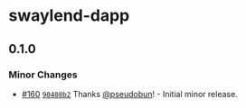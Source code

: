 # swaylend-dapp

## 0.1.0

### Minor Changes

- [#160](https://github.com/Swaylend/swaylend-monorepo/pull/160) [`90408b2`](https://github.com/Swaylend/swaylend-monorepo/commit/90408b28dc58ca4d7c072230a28fb409334f722a) Thanks [@pseudobun](https://github.com/pseudobun)! - Initial minor release.
